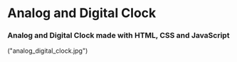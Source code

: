 # Analog and Digital Clock

### Analog and Digital Clock made with HTML, CSS and JavaScript

("analog_digital_clock.jpg")

